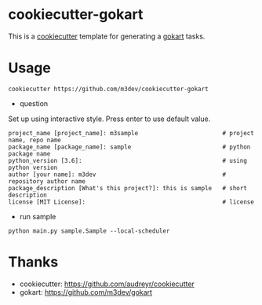 # cookiecutter-gokart

This is a [cookiecutter](https://github.com/audreyr/cookiecutter) template for generating a [gokart](https://github.com/m3dev/gokart) tasks.


# Usage

```
cookiecutter https://github.com/m3dev/cookiecutter-gokart
```

- question

Set up using interactive style. Press enter to use default value.

```
project_name [project_name]: m3sample                        # project name, repo name
package_name [package_name]: sample                          # python package name
python_version [3.6]:                                        # using python version
author [your name]: m3dev                                    # repository author name
package_description [What's this project?]: this is sample   # short description
license [MIT License]:                                       # license
```

- run sample

```
python main.py sample.Sample --local-scheduler
```


# Thanks

- cookiecutter: https://github.com/audreyr/cookiecutter
- gokart: https://github.com/m3dev/gokart
